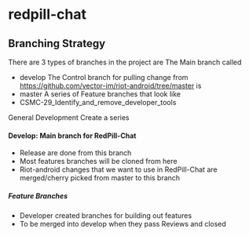 # redpill-chat

## Branching Strategy
There are 3 types of branches in the project are
The Main branch called
* develop
The Control branch for pulling change from https://github.com/vector-im/riot-android/tree/master is
* master
A series of Feature branches that look like 
* CSMC-29_Identify_and_remove_developer_tools

General Development 
Create a series 


#### Develop: Main branch for RedPill-Chat
* Release are done from this branch
* Most features branches will be cloned from here
* Riot-android changes that we want to use in RedPill-Chat are merged/cherry picked from master to this branch
##### Feature Branches
* Developer created branches for building out features
* To be merged into develop when they pass Reviews and closed
